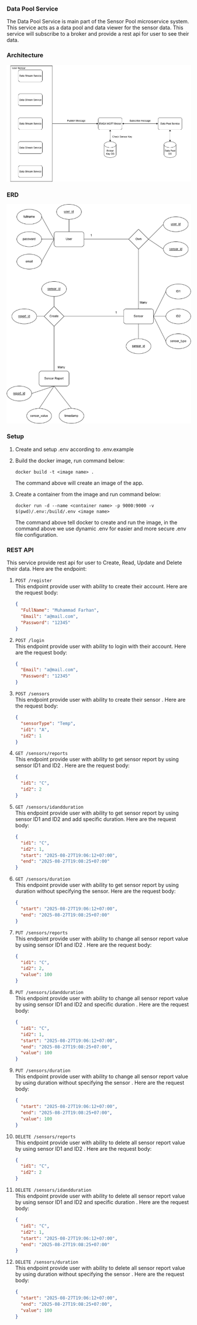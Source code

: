 ### Data Pool Service

The Data Pool Service is main part of the Sensor Pool microservice system. This service acts as a data pool and data viewer for the sensor data. This service will subscribe to a broker and provide a rest api for user to see their data.

### Architecture

![Microservice Architecture](microservice_architecture.png)

### ERD

![Data Pool Service DB ERD](data_pool_db.png)

### Setup

1. Create and setup .env according to .env.example
2. Build the docker image, run command below:

   ```
   docker build -t <image name> .
   ```

   The command above will create an image of the app.

3. Create a container from the image and run command below:

   ```
   docker run -d --name <container name> -p 9000:9000 -v $(pwd)/.env:/build/.env <image name>
   ```

   The command above tell docker to create and run the image, in the command above we use dynamic .env for easier and more secure .env file configuration.

### REST API

This service provide rest api for user to Create, Read, Update and Delete their data. Here are the endpoint:

1. `POST /register` <br>
   This endpoint provide user with ability to create their account. Here are the request body:

   ```json
   {
     "FullName": "Muhammad Farhan",
     "Email": "a@mail.com",
     "Password": "12345"
   }
   ```

2. `POST /login`<br>
   This endpoint provide user with ability to login with their account. Here are the request body:

   ```json
   {
     "Email": "a@mail.com",
     "Password": "12345"
   }
   ```

3. `POST /sensors`<br>
   This endpoint provide user with ability to create their sensor . Here are the request body:

   ```json
   {
     "sensorType": "Temp",
     "id1": "A",
     "id2": 1
   }
   ```

4. `GET /sensors/reports`<br>
   This endpoint provide user with ability to get sensor report by using sensor ID1 and ID2 . Here are the request body:

   ```json
   {
     "id1": "C",
     "id2": 2
   }
   ```

5. `GET /sensors/idandduration`<br>
   This endpoint provide user with ability to get sensor report by using sensor ID1 and ID2 and add specific duration. Here are the request body:

   ```json
   {
     "id1": "C",
     "id2": 1,
     "start": "2025-08-27T19:06:12+07:00",
     "end": "2025-08-27T19:08:25+07:00"
   }
   ```

6. `GET /sensors/duration`<br>
   This endpoint provide user with ability to get sensor report by using duration without specifying the sensor. Here are the request body:

   ```json
   {
     "start": "2025-08-27T19:06:12+07:00",
     "end": "2025-08-27T19:08:25+07:00"
   }
   ```

7. `PUT /sensors/reports`<br>
   This endpoint provide user with ability to change all sensor report value by using sensor ID1 and ID2 . Here are the request body:

   ```json
   {
     "id1": "C",
     "id2": 2,
     "value": 100
   }
   ```

8. `PUT /sensors/idandduration`<br>
   This endpoint provide user with ability to change all sensor report value by using sensor ID1 and ID2 and specific duration . Here are the request body:

   ```json
   {
     "id1": "C",
     "id2": 1,
     "start": "2025-08-27T19:06:12+07:00",
     "end": "2025-08-27T19:08:25+07:00",
     "value": 100
   }
   ```

9. `PUT /sensors/duration`<br>
   This endpoint provide user with ability to change all sensor report value by using duration without specifying the sensor . Here are the request body:

   ```json
   {
     "start": "2025-08-27T19:06:12+07:00",
     "end": "2025-08-27T19:08:25+07:00",
     "value": 100
   }
   ```

10. `DELETE /sensors/reports`<br>
    This endpoint provide user with ability to delete all sensor report value by using sensor ID1 and ID2 . Here are the request body:

    ```json
    {
      "id1": "C",
      "id2": 2
    }
    ```

11. `DELETE /sensors/idandduration`<br>
    This endpoint provide user with ability to delete all sensor report value by using sensor ID1 and ID2 and specific duration . Here are the request body:

    ```json
    {
      "id1": "C",
      "id2": 1,
      "start": "2025-08-27T19:06:12+07:00",
      "end": "2025-08-27T19:08:25+07:00"
    }
    ```

12. `DELETE /sensors/duration`<br>
    This endpoint provide user with ability to delete all sensor report value by using duration without specifying the sensor . Here are the request body:

    ```json
    {
      "start": "2025-08-27T19:06:12+07:00",
      "end": "2025-08-27T19:08:25+07:00",
      "value": 100
    }
    ```
